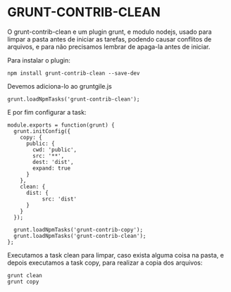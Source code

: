 # GRUNT-CONTRIB-CLEAN

O grunt-contrib-clean e um plugin grunt, e modulo nodejs, usado para limpar a pasta antes de iniciar as tarefas, podendo causar conflitos de arquivos, e para não precisamos lembrar de apaga-la antes de iniciar.

Para instalar o plugin:
```
npm install grunt-contrib-clean --save-dev
```

Devemos adiciona-lo ao gruntgile.js
```
grunt.loadNpmTasks('grunt-contrib-clean');
```

E por fim configurar a task:
```
module.exports = function(grunt) {
  grunt.initConfig({
    copy: {
      public: {
        cwd: 'public',
        src: '**',
        dest: 'dist',
        expand: true
      }
    },
    clean: {
      dist: {
           src: 'dist'
      }
    }
  });

  grunt.loadNpmTasks('grunt-contrib-copy');
  grunt.loadNpmTasks('grunt-contrib-clean');
};
```

Executamos a task clean para limpar, caso exista alguma coisa na pasta, e depois executamos a task copy, para realizar a copia dos arquivos:
```
grunt clean
grunt copy
```

